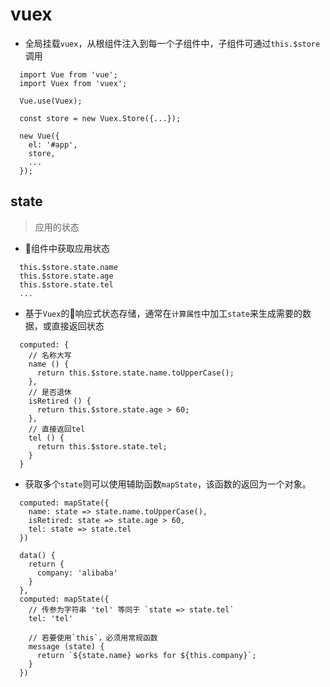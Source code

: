 # vuex

* 全局挂载`vuex`，从根组件注入到每一个子组件中，子组件可通过`this.$store`调用

```vue
  import Vue from 'vue';
  import Vuex from 'vuex';

  Vue.use(Vuex);

  const store = new Vuex.Store({...});

  new Vue({
    el: '#app',
    store,
    ...
  });
```

## state

> 应用的状态

* 组件中获取应用状态

```vue
  this.$store.state.name
  this.$store.state.age
  this.$store.state.tel
  ...
```

* 基于`Vuex`的响应式状态存储，通常在`计算属性`中加工`state`来生成需要的数据，或直接返回状态

```vue
  computed: {
    // 名称大写
    name () {
      return this.$store.state.name.toUpperCase();
    },
    // 是否退休
    isRetired () {
      return this.$store.state.age > 60;
    },
    // 直接返回tel
    tel () {
      return this.$store.state.tel;
    }
  }
```

* 获取多个`state`则可以使用辅助函数`mapState`，该函数的返回为一个对象。

```vue
  computed: mapState({
    name: state => state.name.toUpperCase(),
    isRetired: state => state.age > 60,
    tel: state => state.tel
  })
```

```vue
  data() {
    return {
      company: 'alibaba'
    }
  },
  computed: mapState({
    // 传参为字符串 'tel' 等同于 `state => state.tel`
    tel: 'tel'

    // 若要使用`this`，必须用常规函数
    message (state) {
      return `${state.name} works for ${this.company}`;
    }
  })
```